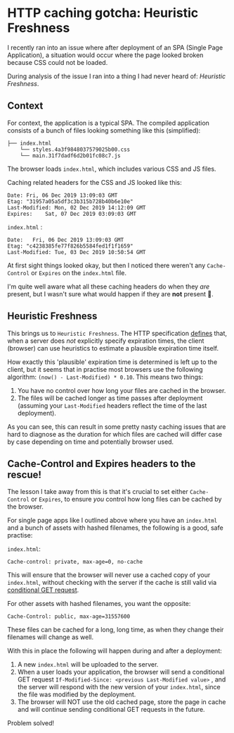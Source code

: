 # HTTP caching gotcha: Heuristic Freshness

I recently ran into an issue where after deployment of an SPA (Single Page Application), a situation would occur where the page looked broken because CSS could not be loaded.

During analysis of the issue I ran into a thing I had never heard of: *Heuristic Freshness*.

## Context

For context, the application is a typical SPA. The compiled application consists of a bunch of files looking something like this (simplified):

```
├── index.html
    └── styles.4a3f9848037579025b00.css
    └── main.31f7dadf6d2b01fc08c7.js
```

The browser loads `index.html`, which includes various CSS and JS files.

Caching related headers for the CSS and JS looked like this:

```
Date: Fri, 06 Dec 2019 13:09:03 GMT
Etag: "31957a05a5df3c3b315b728b40b6e10e"
Last-Modified: Mon, 02 Dec 2019 14:12:09 GMT
Expires:	Sat, 07 Dec 2019 03:09:03 GMT
```

 `index.html` :

```
Date:	Fri, 06 Dec 2019 13:09:03 GMT
Etag: "c4238385fe77f826b5584fed1f1f1659"
Last-Modified: Tue, 03 Dec 2019 10:50:54 GMT
```

At first sight things looked okay, but then I noticed there weren't any `Cache-Control` or `Expires` on the `index.html` file.

I'm quite well aware what all these caching headers do when they _are_ present, but I wasn't sure what would happen if they are **not** present 🤔.

## Heuristic Freshness

This brings us to `Heuristic Freshness`. The HTTP specification [defines](https://tools.ietf.org/html/rfc7234#section-4.2.2) that, when a server does *not* explicitly specify expiration times, the client (browser) can use heuristics to estimate a plausible expiration time itself.

How exactly this 'plausible' expiration time is determined is left up to the client, but it seems that in practise most browsers use the following algorithm: `(now() - Last-Modified) * 0.10`. This means two things:

1. You have no control over how long your files are cached in the browser.
2. The files will be cached longer as time passes after deployment (assuming your `Last-Modified` headers reflect the time of the last deployment).

As you can see, this can result in some pretty nasty caching issues that are hard to diagnose as the duration for which files are cached will differ case by case depending on time and potentially browser used.

## Cache-Control and Expires headers to the rescue!

The lesson I take away from this is that it's crucial to set either `Cache-Control` or `Expires`, to ensure *you* control how long files can be cached by the browser.

For single page apps like I outlined above where you have an `index.html` and a bunch of assets with hashed filenames, the following is a good, safe practise:

`index.html`:

```
Cache-control: private, max-age=0, no-cache
```

This will ensure that the browser will never use a cached copy of your `index.html`, without checking with the server if the cache is still valid via [conditional GET request](https://tools.ietf.org/html/rfc7234#section-4.3).

For other assets with hashed filenames, you want the opposite:

```
Cache-Control: public, max-age=31557600
```

These files can be cached for a long, long time, as when they change their filenames will change as well.

With this in place the following will happen during and after a deployment:

1. A new `index.html` will be uploaded to the server.
2. When a user loads your application, the browser will send a conditional GET request `If-Modified-Since: <previous Last-Modified value>` , and the server will respond with the new version of your `index.html`, since the file was modified by the deployment.
3. The browser will NOT use the old cached page, store the page in cache and will continue sending conditional GET requests in the future.

Problem solved!